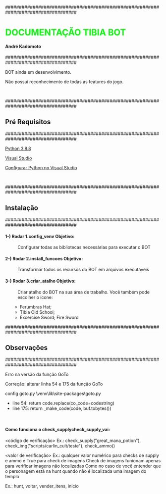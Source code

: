<p dir="auto" data-sourcepos="2:1-2:82">##################################################################################</p>
<h1 dir="auto" data-sourcepos="4:1-5:15"><span style="color: #00ff00;"><strong>DOCUMENTA&Ccedil;&Atilde;O TIBIA BOT </strong></span></h1>
<h4 dir="auto" data-sourcepos="4:1-5:15"><strong>Andr&eacute; Kadomoto</strong></h4>
<p dir="auto" data-sourcepos="7:1-7:82">##################################################################################</p>
<p>BOT ainda em desenvolvimento.</p>
<p>N&atilde;o possui reconhecimento de todas as features do jogo.</p>
<p>&nbsp;</p>
<p dir="auto" data-sourcepos="12:1-12:82">##################################################################################</p>
<h2 dir="auto" data-sourcepos="14:1-14:12">Pr&eacute; Requisitos</h2>
<p dir="auto" data-sourcepos="16:1-16:82">##################################################################################</p>
<p dir="auto" data-sourcepos="16:1-16:82"><a href="https://www.python.org/downloads/release/python-388/">Python 3.8.8</a></p>
<p dir="auto" data-sourcepos="16:1-16:82"><a href="https://code.visualstudio.com/">Visual Studio</a></p>
<p dir="auto" data-sourcepos="16:1-16:82"><a href="https://www.youtube.com/watch?v=ctcDfKYrzOQ">Configurar Python no Visual Studio</a></p>
<p>&nbsp;</p>
<p dir="auto" data-sourcepos="12:1-12:82">##################################################################################</p>
<h2 dir="auto" data-sourcepos="14:1-14:12">Instala&ccedil;&atilde;o</h2>
<p dir="auto" data-sourcepos="16:1-16:82">##################################################################################</p>
<h4 dir="auto" data-sourcepos="18:1-19:74"><strong>1-) Rodar 1.config_venv Objetivo: </strong></h4>
<p dir="auto" style="padding-left: 40px;" data-sourcepos="18:1-19:74">Configurar todas as bibliotecas necess&aacute;rias para executar o BOT</p>
<h4 dir="auto" data-sourcepos="21:1-22:71"><strong>2-) Rodar 2.install_funcoes Objetivo: </strong></h4>
<p dir="auto" style="padding-left: 40px;" data-sourcepos="21:1-22:71">Transformar todos os recursos do BOT em arquivos execut&aacute;veis</p>
<h4 dir="auto" data-sourcepos="24:1-26:60"><strong>3-) Rodar 3.criar_atalho Objetivo: </strong></h4>
<p dir="auto" style="padding-left: 40px;" data-sourcepos="24:1-26:60">Criar atalho do BOT na sua &aacute;rea de trabalho. Voc&ecirc; tamb&eacute;m pode escolher o &iacute;cone:</p>
<ul>
<li style="list-style-type: none;">
<ul>
<li dir="auto" data-sourcepos="24:1-26:60">Ferumbras Hat;</li>
<li dir="auto" data-sourcepos="24:1-26:60">Tibia Old School;</li>
<li dir="auto" data-sourcepos="24:1-26:60">Excercise Sword; Fire Sword</li>
</ul>
</li>
</ul>
<p dir="auto" data-sourcepos="29:1-29:82">##################################################################################</p>
<h2 dir="auto" data-sourcepos="31:1-31:13">Observa&ccedil;&otilde;es</h2>
<p dir="auto" data-sourcepos="33:1-33:82">##################################################################################</p>
<p>Erro na vers&atilde;o da fun&ccedil;&atilde;o GoTo</p>
<p>Corre&ccedil;&atilde;o: alterar linha 54 e 175 da fun&ccedil;&atilde;o GoTo</p>
<p dir="auto" data-sourcepos="37:4-40:50">config goto.py \venv\lib\site-packages\goto.py</p>
<ul>
<li dir="auto" data-sourcepos="37:4-40:50">line 54: return code.replace(co_code=codestring)</li>
<li dir="auto" data-sourcepos="37:4-40:50">line 175: return _make_code(code, buf.tobytes())</li>
</ul>
<p dir="auto" data-sourcepos="37:4-40:50">&nbsp;</p>
<h4 dir="auto" data-sourcepos="33:1-33:82">Como funciona o check_supplycheck_supply_vai:</h4>
<p dir="auto" data-sourcepos="46:3-47:94">&lt;c&oacute;digo de verifica&ccedil;&atilde;o&gt; Ex.: check_supply("great_mana_potion"), check_img("scripts/carlin_cult/teste"), check_ammo()</p>
<p dir="auto" data-sourcepos="49:3-52:110">&lt;valor de verifica&ccedil;&atilde;o&gt; Ex.: qualquer valor num&eacute;rico para checks de supply e ammo e True para check de imagens Check de imagens funionam apenas para verificar imagens n&atilde;o localizadas Como no caso de voc&ecirc; entender que o personagem est&aacute; na hunt quando n&atilde;o &eacute; localizada uma imagem do templo</p>
<p>Ex.: hunt, voltar, vender_itens, inicio</p>
